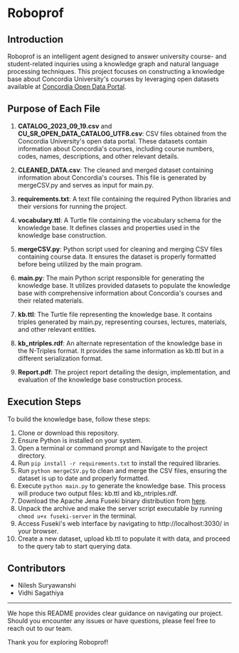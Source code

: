# Roboprof

## Introduction

Roboprof is an intelligent agent designed to answer university course- and student-related inquiries using a knowledge graph and natural language processing techniques. This project focuses on constructing a knowledge base about Concordia University's courses by leveraging open datasets available at [Concordia Open Data Portal](https://opendata.concordia.ca/datasets/).

## Purpose of Each File

1. **CATALOG_2023_09_19.csv** and **CU_SR_OPEN_DATA_CATALOG_UTF8.csv**: CSV files obtained from the Concordia University's open data portal. These datasets contain information about Concordia's courses, including course numbers, codes, names, descriptions, and other relevant details.

2. **CLEANED_DATA.csv**: The cleaned and merged dataset containing information about Concordia's courses. This file is generated by mergeCSV.py and serves as input for main.py.

3. **requirements.txt**: A text file containing the required Python libraries and their versions for running the project.

4. **vocabulary.ttl**: A Turtle file containing the vocabulary schema for the knowledge base. It defines classes and properties used in the knowledge base construction.

5. **mergeCSV.py**: Python script used for cleaning and merging CSV files containing course data. It ensures the dataset is properly formatted before being utilized by the main program.
   
6. **main.py**: The main Python script responsible for generating the knowledge base. It utilizes provided datasets to populate the knowledge base with comprehensive information about Concordia's courses and their related materials.

7. **kb.ttl**: The Turtle file representing the knowledge base. It contains triples generated by main.py, representing courses, lectures, materials, and other relevant entities.

8. **kb_ntriples.rdf**: An alternate representation of the knowledge base in the N-Triples format. It provides the same information as kb.ttl but in a different serialization format.

9. **Report.pdf**: The project report detailing the design, implementation, and evaluation of the knowledge base construction process.


## Execution Steps

To build the knowledge base, follow these steps:

1. Clone or download this repository.
2. Ensure Python is installed on your system.
4. Open a terminal or command prompt and Navigate to the project directory.
5. Run `pip install -r requirements.txt` to install the required libraries.
5. Run `python mergeCSV.py` to clean and merge the CSV files, ensuring the dataset is up to date and properly formatted.
6. Execute `python main.py` to generate the knowledge base. This process will produce two output files: kb.ttl and kb_ntriples.rdf.
7. Download the Apache Jena Fuseki binary distribution from [here](https://jena.apache.org/download/index.cgi).
8. Unpack the archive and make the server script executable by running `chmod u+x fuseki-server` in the terminal.
9. Access Fuseki's web interface by navigating to http://localhost:3030/ in your browser.
10. Create a new dataset, upload kb.ttl to populate it with data, and proceed to the query tab to start querying data.

## Contributors

- Nilesh Suryawanshi
- Vidhi Sagathiya

---

We hope this README provides clear guidance on navigating our project. Should you encounter any issues or have questions, please feel free to reach out to our team.

Thank you for exploring Roboprof!

